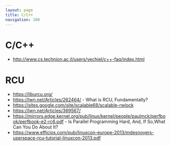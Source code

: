```yaml
---
layout: page
title: C/C++
navigation: 100
---
```


# C/C++

- http://www.cs.technion.ac.il/users/yechiel/c++-faq/index.html

# RCU

- https://liburcu.org/
- https://lwn.net/Articles/262464/ - What is RCU, Fundamentally?
- https://sites.google.com/site/scalable68/scalable-rwlock
- https://lwn.net/Articles/369567/
- https://mirrors.edge.kernel.org/pub/linux/kernel/people/paulmck/perfbook/perfbook-e2-rc6.pdf - Is Parallel Programming Hard, And, If So,What Can You Do About It?
- https://www.efficios.com/pub/linuxcon-europe-2013/mdesnoyers-userspace-rcu-tutorial-linuxcon-2013.pdf
